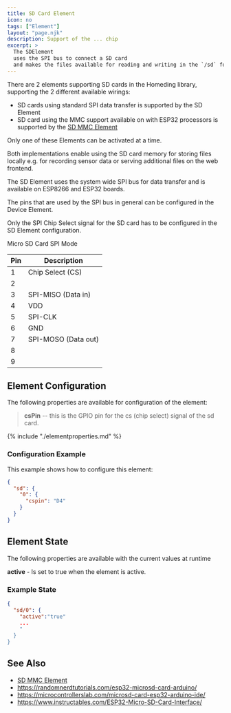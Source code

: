 ```yaml
---
title: SD Card Element
icon: no
tags: ["Element"]
layout: "page.njk"
description: Support of the ... chip 
excerpt: >
  The SDElement 
  uses the SPI bus to connect a SD card
  and makes the files available for reading and writing in the `/sd` folder.
---
```


There are 2 elements supporting SD cards in the Homeding library, supporting the 2 different available wirings:

* SD cards using standard SPI data transfer is supported by the SD Element
* SD card using the MMC support available on with ESP32 processors is supported by the [SD MMC Element]

Only one of these Elements can be activated at a time.

Both implementations enable using the SD card memory for storing files locally
e.g. for recording sensor data or serving additional files on the web frontend.

The SD Element uses the system wide SPI bus for data transfer and is available on ESP8266 and ESP32 boards.

The pins that are used by the SPI bus in general can be configured in the Device Element.

Only the SPI Chip Select signal for the SD card has to be configured in the SD Element configuration.

Micro SD Card SPI Mode

| Pin | Description         |
| --- | ------------------- |
| 1   | Chip Select (CS)    |
| 2   |   |
| 3   | SPI-MISO (Data in)                 |
| 4   | VDD                 |
| 5   | SPI-CLK             |
| 6   | GND                 |
| 7   | SPI-MOSO (Data out) |
| 8   |                     |
| 9   |                     |

## Element Configuration

The following properties are available for configuration of the element:


> **csPin** -- this is the GPIO pin for the cs (chip select) signal of the sd card.
>

{% include "./elementproperties.md" %}


### Configuration Example

This example shows how to configure this element:

``` json
{ 
  "sd": {
    "0": {
      "cspin": "D4"
    }
  }
}
```


## Element State

The following properties are available with the current values at runtime

**active** - Is set to true when the element is active.


### Example State

``` json
{
  "sd/0": {
    "active":"true"
    ...
    "
  }
}
```


## See Also


* [SD MMC Element]
* <https://randomnerdtutorials.com/esp32-microsd-card-arduino/>
* <https://microcontrollerslab.com/microsd-card-esp32-arduino-ide/>
* <https://www.instructables.com/ESP32-Micro-SD-Card-Interface/>


[SD MMC Element]:/elements/sdmmc.md
